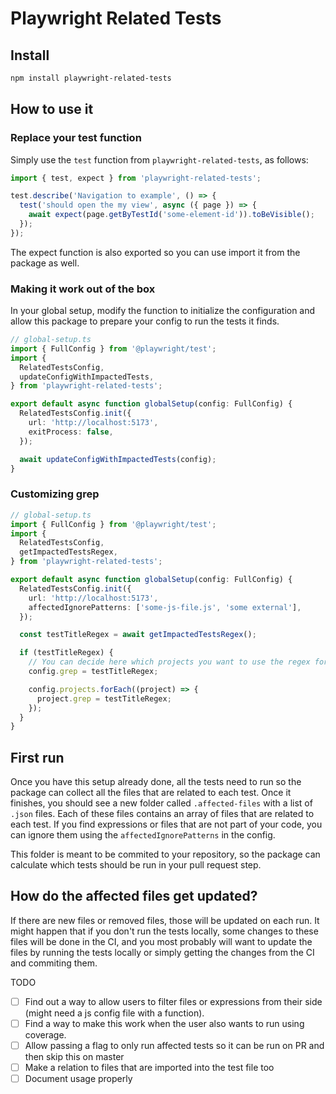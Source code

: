 # Playwright Related Tests

## Install

```bash
npm install playwright-related-tests
```

## How to use it

### Replace your test function

Simply use the `test` function from `playwright-related-tests`, as follows:

```ts
import { test, expect } from 'playwright-related-tests';

test.describe('Navigation to example', () => {
  test('should open the my view', async ({ page }) => {
    await expect(page.getByTestId('some-element-id')).toBeVisible();
  });
});
```

The expect function is also exported so you can use import it from the package as well.

### Making it work out of the box

In your global setup, modify the function to initialize the configuration and allow this package to prepare your config to run the tests it finds.

```ts
// global-setup.ts
import { FullConfig } from '@playwright/test';
import {
  RelatedTestsConfig,
  updateConfigWithImpactedTests,
} from 'playwright-related-tests';

export default async function globalSetup(config: FullConfig) {
  RelatedTestsConfig.init({
    url: 'http://localhost:5173',
    exitProcess: false,
  });

  await updateConfigWithImpactedTests(config);
}
```

### Customizing grep

```ts
// global-setup.ts
import { FullConfig } from '@playwright/test';
import {
  RelatedTestsConfig,
  getImpactedTestsRegex,
} from 'playwright-related-tests';

export default async function globalSetup(config: FullConfig) {
  RelatedTestsConfig.init({
    url: 'http://localhost:5173',
    affectedIgnorePatterns: ['some-js-file.js', 'some external'],
  });

  const testTitleRegex = await getImpactedTestsRegex();

  if (testTitleRegex) {
    // You can decide here which projects you want to use the regex for.
    config.grep = testTitleRegex;

    config.projects.forEach((project) => {
      project.grep = testTitleRegex;
    });
  }
}
```

## First run

Once you have this setup already done, all the tests need to run so the package can collect all the files that are related to each test. Once it finishes, you should see a new folder called `.affected-files` with a list of `.json` files. Each of these files contains an array of files that are related to each test. If you find expressions or files that are not part of your code, you can ignore them using the `affectedIgnorePatterns` in the config.

This folder is meant to be commited to your repository, so the package can calculate which tests should be run in your pull request step.

## How do the affected files get updated?

If there are new files or removed files, those will be updated on each run. It might happen that if you don't run the tests locally, some changes to these files will be done in the CI, and you most probably will want to update the files by running the tests locally or simply getting the changes from the CI and commiting them.

TODO

- [ ] Find out a way to allow users to filter files or expressions from their side (might need a js config file with a function).
- [ ] Find a way to make this work when the user also wants to run using coverage.
- [ ] Allow passing a flag to only run affected tests so it can be run on PR and then skip this on master
- [ ] Make a relation to files that are imported into the test file too
- [ ] Document usage properly
